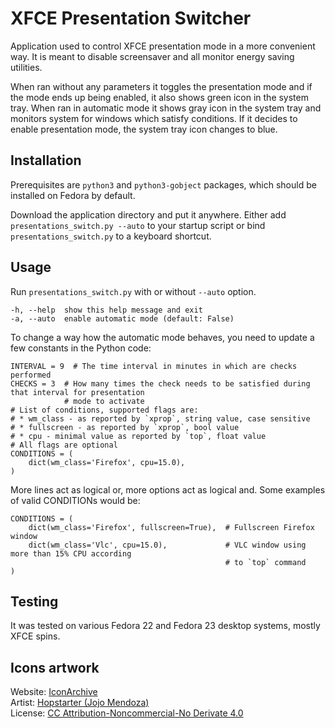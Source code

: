 # XFCE Presentation Switcher

Application used to control XFCE presentation mode in a more convenient way. It is meant to disable
screensaver and all monitor energy saving utilities.

When ran without any parameters it toggles the presentation mode and if the mode ends up being
enabled, it also shows green icon in the system tray.
When ran in automatic mode it shows gray icon in the system tray and monitors system for windows
which satisfy conditions. If it decides to enable presentation mode, the system tray icon changes
to blue.


## Installation

Prerequisites are `python3` and `python3-gobject` packages, which should be installed on Fedora by
default.

Download the application directory and put it anywhere. Either add `presentations_switch.py --auto`
to your startup script or bind `presentations_switch.py` to a keyboard shortcut.


## Usage

Run `presentations_switch.py` with or without `--auto` option.

    -h, --help  show this help message and exit
    -a, --auto  enable automatic mode (default: False)

To change a way how the automatic mode behaves, you need to update a few constants in the Python
code:

	INTERVAL = 9  # The time interval in minutes in which are checks performed
	CHECKS = 3  # How many times the check needs to be satisfied during that interval for presentation
	            # mode to activate
	# List of conditions, supported flags are:
	# * wm_class - as reported by `xprop`, string value, case sensitive
	# * fullscreen - as reported by `xprop`, bool value
	# * cpu - minimal value as reported by `top`, float value
	# All flags are optional
	CONDITIONS = (
	    dict(wm_class='Firefox', cpu=15.0),
	)

More lines act as logical or, more options act as logical and. Some examples of valid CONDITIONs
would be:

	CONDITIONS = (
	    dict(wm_class='Firefox', fullscreen=True),  # Fullscreen Firefox window
	    dict(wm_class='Vlc', cpu=15.0),             # VLC window using more than 15% CPU according
	                                                # to `top` command
	)


## Testing

It was tested on various Fedora 22 and Fedora 23 desktop systems, mostly XFCE spins.


## Icons artwork

Website: [IconArchive](http://www.iconarchive.com/show/soft-scraps-icons-by-hopstarter.html)  
Artist: [Hopstarter (Jojo Mendoza)](http://www.iconarchive.com/artist/hopstarter.html)  
License: [CC Attribution-Noncommercial-No Derivate 4.0](http://creativecommons.org/licenses/by-nc-nd/4.0/)

